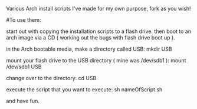 Various Arch install scripts I've made for my own purpose, fork as you wish!

#To use them: 

start out with copying the installation scripts to a flash drive.
then boot to an arch image via a CD ( working out the bugs with flash drive boot up ).

in the Arch bootable media, make a directory called USB: mkdir USB

mount your flash drive to the USB directory ( mine was /dev/sdb1 ): mount /dev/sdb1 USB

change over to the directory: cd USB

execute the script that you want to execute: sh nameOfScript.sh 

and have fun.
